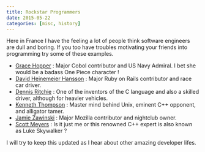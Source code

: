 ```yaml
---
title: Rockstar Programmers
date: 2015-05-22
categories: [misc, history]
---
```


Here in France I have the feeling a lot of people think software engineers are dull and boring.
If you too have troubles motivating your friends into programming try some of these examples.

* [Grace Hopper][1] : Major Cobol contributor and US Navy Admiral. I bet she would be a badass One Piece character !
* [David Heinemeier Hansson][2] : Major Ruby on Rails contributor and race car driver.
* [Dennis Ritchie][4] : One of the inventors of the C language and also a skilled driver, although for heavier vehicles.
* [Kenneth Thompson][6] : Master mind behind Unix, eminent C++ opponent, and alligator tamer.
* [Jamie Zawinski][3] : Major Mozilla contributor and nightclub owner.
* [Scott Meyers][5] : Is it just me or this renowned C++ expert is also known as Luke Skywalker ?

I will try to keep this updated as I hear about other amazing developer lifes.

[1]: http://en.wikipedia.org/wiki/Grace_Hopper
[2]: http://en.wikipedia.org/wiki/David_Heinemeier_Hansson
[3]: http://en.wikipedia.org/wiki/Jamie_Zawinski
[4]: http://cm.bell-labs.co/who/dmr/otherlives.html
[5]: http://www.aristeia.com/hairpoll/
[6]: https://www.youtube.com/watch?v=p-kWw0UTD2A

